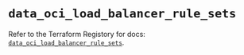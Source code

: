 # `data_oci_load_balancer_rule_sets`

Refer to the Terraform Registory for docs: [`data_oci_load_balancer_rule_sets`](https://registry.terraform.io/providers/oracle/oci/6.18.0/docs/data-sources/load_balancer_rule_sets).
